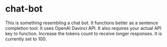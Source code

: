 # chat-bot
This is something resembling a chat bot. It functions better as a sentence completion tool. It uses OpenAI Davinci API. It also requires your actual API key to function. Increase the tokens count to receive longer responses. It is currently set to 100.
